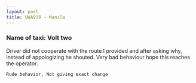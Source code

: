 ```yaml
---
layout: post
title: UWA938 - Manila
---
```


### Name of taxi: Volt two

Driver did not cooperate with the route I provided and after asking why, instead of appologizing he shouted. Very bad behaviour hope this reaches the operator.

```Rude behavior, Not giving exact change```
